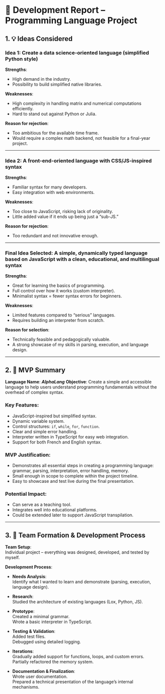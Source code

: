 # 📄 Development Report – Programming Language Project

## 1. 💡 Ideas Considered

### Idea 1: Create a data science-oriented language (simplified Python style)

**Strengths**:
- High demand in the industry.  
- Possibility to build simplified native libraries.

**Weaknesses**:
- High complexity in handling matrix and numerical computations efficiently.  
- Hard to stand out against Python or Julia.

**Reason for rejection**:
- Too ambitious for the available time frame.  
- Would require a complex math backend, not feasible for a final-year project.

---

### Idea 2: A front-end-oriented language with CSS/JS-inspired syntax

**Strengths**:
- Familiar syntax for many developers.  
- Easy integration with web environments.

**Weaknesses**:
- Too close to JavaScript, risking lack of originality.  
- Little added value if it ends up being just a “sub-JS.”

**Reason for rejection**:
- Too redundant and not innovative enough.

---

### Final Idea Selected: A simple, dynamically typed language based on JavaScript with a clean, educational, and multilingual syntax

**Strengths**:
- Great for learning the basics of programming.  
- Full control over how it works (custom interpreter).  
- Minimalist syntax = fewer syntax errors for beginners.

**Weaknesses**:
- Limited features compared to “serious” languages.  
- Requires building an interpreter from scratch.

**Reason for selection**:
- Technically feasible and pedagogically valuable.  
- A strong showcase of my skills in parsing, execution, and language design.

---

## 2. 🎯 MVP Summary

**Language Name**: ***AlphaLang***
**Objective**: Create a simple and accessible language to help users understand programming fundamentals without the overhead of complex syntax.

### Key Features:
- JavaScript-inspired but simplified syntax.  
- Dynamic variable system.  
- Control structures: `if`, `while`, `for`, `function`.  
- Clear and simple error handling.  
- Interpreter written in TypeScript for easy web integration.  
- Support for both French and English syntax.

### MVP Justification:
- Demonstrates all essential steps in creating a programming language: grammar, parsing, interpretation, error handling, memory.  
- Small enough in scope to complete within the project timeline.  
- Easy to showcase and test live during the final presentation.

### Potential Impact:
- Can serve as a teaching tool.  
- Integrates well into educational platforms.  
- Could be extended later to support JavaScript transpilation.

---

## 3. 👥 Team Formation & Development Process

**Team Setup**:  
Individual project – everything was designed, developed, and tested by myself.

**Development Process**:

- **Needs Analysis**:  
  Identify what I wanted to learn and demonstrate (parsing, execution, language design).

- **Research**:  
  Studied the architecture of existing languages (Lox, Python, JS).

- **Prototype**:  
  Created a minimal grammar.  
  Wrote a basic interpreter in TypeScript.

- **Testing & Validation**:  
  Added test files.  
  Debugged using detailed logging.

- **Iterations**:  
  Gradually added support for functions, loops, and custom errors.  
  Partially refactored the memory system.

- **Documentation & Finalization**:  
  Wrote user documentation.  
  Prepared a technical presentation of the language’s internal mechanisms.

